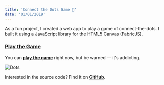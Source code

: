 ```yaml
---
title: 'Connect the Dots Game 🔴'
date: '01/01/2019'
---
```


As a fun project, I created a web app to play a game of connect-the-dots.
I built it using a JavaScript library for the HTML5 Canvas (FabricJS).

### [Play the Game](https://github.com/deepsheth/Connect-the-Dots)

You can [**play the game**](https://deepsheth.github.io/Connect-the-Dots/) right now, but be warned &mdash; it's addicting.

![Dots](/../../images/dots.png)

Interested in the source code? Find it on [**GitHub**](https://github.com/deepsheth/Connect-the-Dots).
